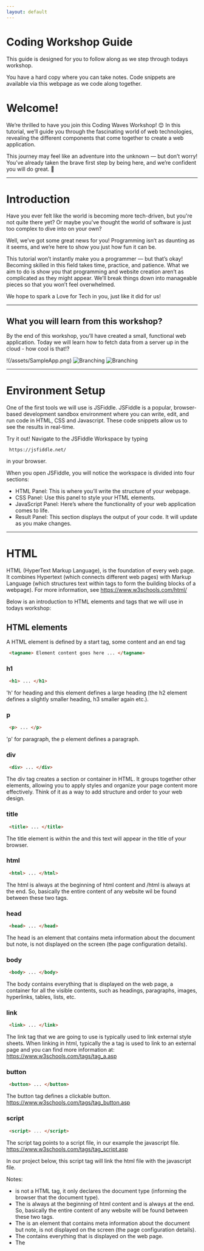 ```yaml
---
layout: default
---
```


# Coding Workshop Guide

This guide is designed for you to follow along as we step through todays workshop. 

You have a hard copy where you can take notes. Code snippets are available via this webpage as we code along together.



# Welcome!

We’re thrilled to have you join this Coding Waves Workshop! 😊 In this tutorial, we’ll guide you through the fascinating world of web technologies, revealing the different components that come together to create a web application.

This journey may feel like an adventure into the unknown — but don’t worry! You’ve already taken the brave first step by being here, and we’re confident you will do great. 🌟


 - - - -

# Introduction

Have you ever felt like the world is becoming more tech-driven, but you're not quite there yet? Or maybe you've thought the world of software is just too complex to dive into on your own?

Well, we’ve got some great news for you! Programming isn’t as daunting as it seems, and we’re here to show you just how fun it can be.

This tutorial won’t instantly make you a programmer — but that’s okay! Becoming skilled in this field takes time, practice, and patience. What we aim to do is show you that programming and website creation aren’t as complicated as they might appear. We’ll break things down into manageable pieces so that you won’t feel overwhelmed.

We hope to spark a Love for Tech in you, just like it did for us!

 - - - -
 
## What you will learn from this workshop?

By the end of this workshop, you’ll have created a small, functional web application. Today we will learn how to fetch data from a server up in the cloud - how cool is that!?

!(/assets/SampleApp.png)
![Branching](https://guides.github.com/assets/SampleApp.png)
![Branching](https://github.com/amyoccodingwaves/amyoccodingwaves.github.io/activities/hello-world/branching.png)

 - - - -

# Environment Setup

One of the first tools we will use is JSFiddle. JSFiddle is a popular, browser-based development sandbox environment where you can write, edit, and run code in HTML, CSS and Javascript. These code snippets allow us to see the results in real-time.

Try it out! Navigate to the JSFiddle Workspace by typing 
```
 https://jsfiddle.net/ 
```
in your browser.


When you open JSFiddle, you will notice the workspace is divided into four sections:
*  HTML Panel: This is where you’ll write the structure of your webpage.
*  CSS Panel: Use this panel to style your HTML elements.
*  JavaScript Panel: Here’s where the functionality of your web application comes to life.
*  Result Panel: This section displays the output of your code. It will update as you make changes.


 - - - -
 

# HTML 

HTML (HyperText Markup Language), is the foundation of every web page. It combines Hypertext (which connects different web pages) with Markup Language (which structures text within tags to form the building blocks of a webpage). For more information, see https://www.w3schools.com/html/ 

Below is an introduction to HTML elements and tags that we will use in todays workshop:


## HTML elements
A HTML element is defined by a start tag, some content and an end tag

```html
 <tagname> Element content goes here ... </tagname>
```

### h1
  
```html
 <h1> ... </h1>
```

'h' for heading and this element defines a large heading (the h2 element defines a slightly smaller heading, h3 smaller again etc.).

### p
  
```html
 <p> ... </p>
```

'p' for paragraph, the p element defines a paragraph.

### div
  
```html
 <div> ... </div>
```
The div tag creates a section or container in HTML. It groups together other elements, allowing you to apply styles and organize your page content more effectively. Think of it as a way to add structure and order to your web design.


### title
  
```html
 <title> ... </title>
```

The title element is within the <head> and this text will appear in the title of your browser.


### html
  
```html
 <html> ... </html>
```

The html is always at the beginning of html content and /html is always at the end. So, basically the entire content of any website wil be found between these two tags.

### head 
  
```html
 <head> ... </head>
```

The head is an element that contains meta information about the document but note, is not displayed on the screen (the page configuration details).

### body
  
```html
 <body> ... </body>
```

The body contains everything that is displayed on the web page, a container for all the visible contents, such as headings, paragraphs, images, hyperlinks, tables, lists, etc.

### link
  
```html
 <link> ... </link>
```
The link tag that we are going to use is typically used to link external style sheets. When linking in html, typically the a tag is used to link to an external page and you can find more information at: https://www.w3schools.com/tags/tag_a.asp 

### button
  
```html
 <button> ... </button>
```
The button tag defines a clickable button. https://www.w3schools.com/tags/tag_button.asp

### script
  
```html
 <script> ... </script>
```
The script tag points to a script file, in our example the javascript file. https://www.w3schools.com/tags/tag_script.asp

In our project below, this script tag will link the html file with the javascript file.


Notes: 
* <!DOCTYPE html> is not a HTML tag, it only declares the document type (informing the browser that the document type).
* The <html> is always at the beginning of html content and </html> is always at the end. So, basically the entire content of any website will be found between these two tags.
* The <head> is an element that contains meta information about the document but note, is not displayed on the screen (the page configuration details).
* The <body> contains everything that is displayed on the web page.
* The <title> element is within the <head> and this text will appear in the title of your browser.
* The <link> element is used for connecting your webpage to various resources such as CSS files (for styling) and JavaScript files (for added functionality). This practice is essential for creating dynamic, interactive, and well-designed websites.


## Let's practise some HTML

In the HTML panel in JSFiddle we are going to introduce some the HTML from above. 

Here's an example of basic HTML file. We invite you to recreate this in the HTML panel in your JSFiddle sandbox

```html
<!-- HTML code to display 'Hello, World!' -->
<head></head>
<body>
  <h1>Hello, World!</h1>
</body>
```

The first line introduces us to a comment in HTML. Comments are used in every language and this is how it looks in HTML. Note the exclamation mark at the beginning tag but not the end tag.

We are using the head and body elements, and as explained above, we populate the body to display content. Within the body we add a header, h1 in this example. We add the content 'Hello, World!' to our header. Note the indentation of the header here.

Once you have this replicated in your HTML panel on JSFiddle, click 'Run' on the top right hand corner of the sandbox and observe the Result Panel in the bottom right hand corner.

### Try it yourself
* Play with the content of the header and run the application again.
* Change the comments, delete a line, change the header size, play around with the code and click Run to see what happens.
* Create a div, button and input field

The cool HTML stuff we are going to utilise here are a div section where we will display some data about weather, a search button (where we can search a location), and this will require a place to input the data.

```html
<html>

<head>
    <title>Coding Workshop Weather Application</title>
</head>

<body>
 <div class="container">
      <div class="input">
         <input type="text " class="inputValue" placeholder="Enter Location">
         <button class="button"><i class="fas fa-search"></i></button>
      </div>

      <div class="displayWeather">
         <h1 class="temp">----°C</h1>
         <p class="humidity">---</p>
         <p class="wind">---</p>
         <h4 class="desc">---</h4>
         <p class="icon">---</p>
      </div>

    </div>
</body>

</html>
```

Take a moment to think about apps on your phone that have some of these elements.

### Before we move onto CSS, add the following to the HTML panel on your local JSFiddle

Note the elements we have explained above. 


```html
<html>

<head>
  <!-- LINK TO CSS-->
  <link rel="stylesheet" href="./api.css">

  <!-- LINK TO FONT AWESOME IN ORDER TO DISPLAY SEARCH ICON-->
  <link rel="stylesheet" 
        href="https://cdnjs.cloudflare.com/ajax/libs/font-awesome/5.15.2/css/all.min.css"
        integrity="sha512-HK5fgLBL+xu6dm/Ii3z4xhlSUyZgTT9tuc/hSrtw6uzJOvgRr2a9jyxxT1ely+B+xFAmJKVSTbpM/CuL7qxO8w=="
        crossorigin="anonymous" />

  <!-- LINK TO GOOGLE FONTS, FONT BRICOLAGE GROTESQUE -->
  <link rel="preconnect" href="https://fonts.googleapis.com">
  <link rel="preconnect" href="https://fonts.gstatic.com" crossorigin>
  <link href="https://fonts.googleapis.com/css2?family=Bricolage+Grotesque:opsz,wght@12..96,200..800&display=swap" rel="stylesheet">

  <title>Coding Workshop Weather Application</title>
</head>

<body>
 <!-- LINK TO JAVASCRIPT FILE -->
 <script src="./api.js"></script>

 <div class="container">
    
   <div class="showWeather">
     <h2>WHATS THE WEATHER LIKE?</h2>
   </div>    

   <div class="input">
     <input type="text " class="inputValue" placeholder="Enter the Location">
     <button class="button"><i class="fas fa-search"></i></button>
   </div>

   <div class="showWeather">
     <h2 class="temperature">----°C</h2>
     <p class="humidity">---</p>
     <h3 class="windSpeed">---</h3>
     <p class="description">---</p>
     <img class="icon" />
     
   </div>

 </div>
 
</body>

</html>
```

If you wish to learn more about HTML, check out https://www.w3schools.com/html

The link to the Google Fonts we worked with is here: https://fonts.google.com/selection/embed and to learn more about how to work with this Google Fonts API, check out: https://developers.google.com/fonts/docs/css2


 - - - -

# CSS

CSS (Cascading Style Sheets) is the language used to style the appearance of web pages. While HTML is used to describe the structure and content of a web page, CSS is used to control it's visual presentation.

The CSS is really a place where you can make the look and feel of the app your own. Feeling eager? After the workshop play around with this file. https://www.w3schools.com/css/ offers lots of great resources to learn more about CSS. We will be only introducing this during the workshop.

### body
  
The <body> element is a crucial part of your HTML document. It wraps all the visible content of the web page, such as text, images, and other elements. By applying styles to the <body>, you can set default styles that affect the entire page. CSS is laid out a little different to HTML. 

For example:
```css
 body{
   font-family: 'Raleway', sans-serif;
   background-color: #FFFF00;
 }
```

Observe the curly brackets, semi-colons, more indentation and US-English when spelling 'color'. If you are keen to expand you CSS knowledge, be sure to check out https://www.w3schools.com/css .

### Try it yourself
* Try another font on line 2
* Lookup another background HEX color code from the Color Pickere here: https://htmlcolorcodes.com/


### Before we move onto Javascript, add the following to the CSS panel on your local JSFiddle
```css
body{
    display: flex;
    justify-content: center;
    align-items: center;
    height: 100vh;
    margin: 0;
    background-image: url('https://plus.unsplash.com/premium_photo-1680339680481-edd39aa0a521?q=80&w=3328&auto=format&fit=crop&ixlib=rb-4.0.3&ixid=M3wxMjA3fDB8MHxwaG90by1wYWdlfHx8fGVufDB8fHx8fA%3D%3D');
    background-repeat: no-repeat;
    background-size: cover;
}

.container {
    display: flex;
    justify-content: center;
    align-items: center;
    flex-direction: column;
    width: 100%;
    max-width: 450px;
    margin: 1em;
    padding: 2em;
    border-radius: 24px;
    background: rgb(234 234 234);
    background: #000000d0;
    color: white;
}

.input > input {
    border: none;
    outline: none;
    padding: 0.3rem;
    border-radius: 18px;
    color: rgb(255 255 255);
    background: #7c7c7c2b;
    font-family: 'Bricolage+Grotesque', sans-serif;
}

button.button {
    border: none;
    width: 29px;
    padding: 6px;
    border-radius: 20px;
    background: #7c7c7c2b;
    color: white;
    font-family: 'Bricolage+Grotesque', sans-serif;
    transition: (.5s);
}

button.button:focus{
    outline:none;
}

button.button:hover{
    border: 1px solid rgb(122, 112, 112) 
}

.displayTitle{
    display: flex;
    flex-direction: column;
    justify-content: center;
    align-items: center;
    font-family: 'Bricolage+Grotesque', sans-serif;
}

.showWeather{
    display: flex;
    flex-direction: column;
    justify-content: center;
    align-items: center;
    font-family: 'Bricolage+Grotesque', sans-serif;
}
```




## Let's practise some CSS

Add the code snippet above to the CSS panel in JSFiddle and observe the changes in the Result Panel after clicking 'Run'.

So lets do this!


 - - - -


# JAVASCRIPT

Bringing our focus to the bottom left hand panel of our JSFiddle, our javascript will go here. 

Sound the trumpets 🎺🎺🎺🎺🎺 - this is the important part of our tutorial today 🥳. 

This is where we will go and fetch all the weather data. In order to retrieve the weather data from a server, we need an API.

NB: The HTML and CSS gave us the structure and styling, but the javascript we are going to tackle now will handle all the action. And the big take away from today is introducing javascript and learning what an API is.

Note: This opportunity to work with javascript offers you hands on, relevant coding experience in todays tech world. If you are thinking of stretching further into the world of coding, gaining an introduction to javascript and understanding what an API is, will be an awesome start!

## What is Javascript?

JavaScript is a language that allows you to implement features on web pages. Where the action happens - where we create and control the content of our web page. This is known as responding to events (clicks, keystrokes etc.) to fetch and display data from external sources, and update content in real-time. Think about anything that moves, refreshes or changes on your screen. We will demonstrate this in this weather application.


## Let's learn Javascript 

### var
  
```javascript
 varx = 10;
 console.log(x);
```
A variable is a container for storing information. 
* In javascript, to declare a variable, first of all, we have to write the reserved keyword var .
* Then we have to give a name to the variable (in this example x).
* Then we add an equal sign to assign a value (in this example 10) to the variable we have just declared.
* Then, we place a semicolon to end the declaration.

If you wish to learn more see: https://www.w3schools.com/js/js_variables.asp

 - - - -

### Difference between functions and methods

Understanding the difference between functions and methods in programming in general is good thing to know. We are going to take a closer look using javascript. 

### function

A function is a block of code that is reusable - this block performs a particular task. They can take input arguements and return output values.

A function example:
```javascript
function add(x, y) {
  return x + y;
}
```
Here a function takes two parameters and returns their sum.

### method

A method are functions that are called on objects and can change or update an object properties.

A method example:
```javascript
var workshop = "coding";
var workshopUpperCase = workshop.toUpperCase();
```
Here a method is called on a string object to convert the string (coding) to uppercase. In this example the toUpperCase() is a method of the string object (workshop) that returns an uppercase version of the string.

To understand objects in javascript further, see: https://www.w3schools.com/js/js_objects.asp


### document.getElementById() and document.querySelector() 
Two of the most commonly used functions to retrieve elements from a webpage are querySelector() and getElementById().

The main difference between these two functions is the way they select elements. getElementById() works with ID attributes, and querySelector() works with any CSS selector. 

### document.getElementById()
In the example below, we create a variable called x, another called y and a third called z, and assign them values.
```javascript
var x = 4;
var y = 8;
var z = x + y;
document.getElementById("demo").innerHTML = 
"The value of z is: "+ z;
```
We are using what is known as a HTML DOM element here to change the HTML content of an element and identify it with a unique id known as,in our example, demo (_id="demo"_). 

The getElementById() part of document.getElementById() is a method.  This method returns an element with a specified value.  The getElementById() method returns null if the element does not exist. The getElementById() method is one of the most common methods in the HTML DOM. It is used almost every time you want to read or edit an HTML element.

In order to display this value, we need to add the following to the HTML panel on JSFiddle. We "output" the value inside an HTML paragraph with id="demo".
```html
<html>
<body>
  <p id="demo"></p>
</body>
</html>
```

For more information on HTML DOM elements see: https://www.w3schools.com/jsref/dom_obj_all.asp


### document.querySelector
In order to access the components we declared in our HTML file (temp, humidity, wind, and desc), so as we can manipulate them, we need to add functionality in our javascript file.  Here is what that looks like:
```javascript
// ACCESSING ALL THE HTML COMPONENTS REQUIRED TO PERFORM ACTIONS ON.
var button = document.querySelector('.button')
var inputvalue = document.querySelector('.inputValue')
var nameVal = document.querySelector('.name');
var temp = document.querySelector('.temp');
var humidity = document.querySelector('.humidity');
var wind = document.querySelector('.wind');
var desc = document.querySelector('.desc');
var icon = document.querySelector('.icon');

```
Notice the _document.querySelector_ . This is a method in JavaScript that allows you to select a single element from the HTML _document_ using a CSS selector (such as a class, id, or tag name). 

(If you have time to dig a little deeper on this, tackle the 'Try it yourself' at https://www.w3schools.com/jsref/met_document_queryselector.asp ). 


### .addEventListener

In our javascript file we add a event listener. The listener listens out for an event (something) to happen. The event in this case is the click of a button.  A event listener is associated to our button, as per this code snippet, the addEventListener() method is attaching an event handler to the button element.
```javascript

// ADDING EVENT LISTENER TO SEARCH BUTTON  
button.addEventListener('click', function(){

    // Fection data from open weather API
    fetch(`https://api.openweathermap.org/data/2.5/weather?q=${inputvalue.value}&units=metric&appid=01d5af53849e7b901e9afd60639538b8`)
    .then(response => response.json())
    .then(
        displayData)
    .catch(err => alert('Wrong City name')); 

})

```

If you observe the code carefully, the indentation highlights that we are creating another function, (within that function) - a fetch() method. Here we capture the API link (the point in our application where we reach out to the live data, the weather API). 


### fetch
To understand a fetch a little more, take a look here: https://www.w3schools.com/jsref/api_fetch.asp

The fetch() method starts the process of fetching a resource from a server (in our application, the weather data from the Open Weather Map API).  And the fetch() method will then return what's known as a promise that resolves to a response object.  

Understand what promise objects are all about, asynchronous operations etc. is beyond the scope of today's workshop but if you are interested to learn more, check out https://www.w3schools.com/js/js_promise.asp 

So, what we have created here is a button. We want our users to enter a location and click the search button to get the temperature and description and .... of that location.


***explain the change in the API link

TO DO... rename and create function display data...

```javascript
// Function to diplay weather on html document
const displayData=(weather)=>{
    temp.innerText=`${weather.main.temp}°C`
    desc.innerText=`${weather.weather[0].main}`
```

To finalise the javascript piece of the project...
```javascript
// ACCESSING ALL THE HTML COMPONENTS REQUIRED TO PERFORM ACTIONS ON.
var button = document.querySelector('.button')
var inputvalue = document.querySelector('.inputValue')
var nameVal = document.querySelector('.name');
var temperature = document.querySelector('.temperature');
var humidity = document.querySelector('.humidity');
var windSpeed = document.querySelector('.windSpeed');
var description = document.querySelector('.description');
var icon = document.querySelector('.icon');
//var img = document.querySelector('.img');


// ADDING EVENT LISTENER TO SEARCH BUTTON  
button.addEventListener('click', function(){

    // Fection data from open weather API
    fetch(`https://api.openweathermap.org/data/2.5/weather?q=${inputvalue.value}&units=metric&appid=01d5af53849e7b901e9afd60639538b8`)
    .then(response => response.json())
    .then(showData)
    .catch(err => alert('Incorrect location')); 

})

// Function to display the  weather on html document
const showData=(weather)=>{
    temperature.innerText=`${weather.main.temp}°C`//text between curly brackets as per API
    humidity.innerText=`${weather.main.humidity}% Humidity`
    windSpeed.innerText=`${weather.wind.speed} Wind flow speed`
    description.innerText=`Description: ${weather.weather[0].main}`
    icon.src=`https://openweathermap.org/img/wn/${weather.weather[0].icon}.png`
 
   
}

    
```
 - - - -

### What is an API you ask?  
...
API stands for Application Programming Interface. It’s a set of rules that allows different software applications to communicate with each other. Think of an API as a bridge between your application and a service or data source. In this case, we’re using an API to fetch weather data. And it will be real, live data we are are going to get back - how cool is that. Check out https://openweathermap.org/api for more information.

Fun fact! Part of the mission of the team who run Open Weather Map is as follows... _By keeping our data open and accessible, we empower companies to face environmental challenges while staying committed to green practices._ So this gives us an understanding of why it is free. 

An API is like a restaurant menu. It tells you what you can order (the data or services) and how to place your order (how to make requests). The weather API we’re using provides weather data based on our requests, like the current temperature or humidity for a specific city.

So, did you use your phone to pay for your parking today? Or check out the weather on your phone? Make a payment to your pal on Revolut? Book an Uber?  You are using APIs every day.  They are all around us and are the essence of what developers work with on a daily basis.


### Project files

```html
<html>

<head>
  <!-- LINK TO CSS-->
  <link rel="stylesheet" href="./api.css">

  <!-- LINK TO FONT AWESOME IN ORDER TO DISPLAY SEARCH ICON-->
  <link rel="stylesheet" 
        href="https://cdnjs.cloudflare.com/ajax/libs/font-awesome/5.15.2/css/all.min.css"
        integrity="sha512-HK5fgLBL+xu6dm/Ii3z4xhlSUyZgTT9tuc/hSrtw6uzJOvgRr2a9jyxxT1ely+B+xFAmJKVSTbpM/CuL7qxO8w=="
        crossorigin="anonymous" />

  <!-- LINK TO GOOGLE FONTS, FONT BRICOLAGE GROTESQUE -->
  <link rel="preconnect" href="https://fonts.googleapis.com">
  <link rel="preconnect" href="https://fonts.gstatic.com" crossorigin>
  <link href="https://fonts.googleapis.com/css2?family=Bricolage+Grotesque:opsz,wght@12..96,200..800&display=swap" rel="stylesheet">

  <title>Coding Workshop Weather Application</title>
</head>

<body>
 <!-- LINK TO JAVASCRIPT FILE -->
 <script src="./api.js"></script>

 <div class="container">
    
   <div class="showWeather">
     <h2>WHATS THE WEATHER LIKE?</h2>
   </div>    

   <div class="input">
     <input type="text " class="inputValue" placeholder="Enter the Location">
     <button class="button"><i class="fas fa-search"></i></button>
   </div>

   <div class="showWeather">
     <h2 class="temperature">----°C</h2>
     <p class="humidity">---</p>
     <h3 class="windSpeed">---</h3>
     <p class="description">---</p>
     <img class="icon" />
     
   </div>

 </div>
 
</body>

</html>
```

```css
body{
    display: flex;
    justify-content: center;
    align-items: center;
    height: 100vh;
    margin: 0;
    background-image: url('https://plus.unsplash.com/premium_photo-1680339680481-edd39aa0a521?q=80&w=3328&auto=format&fit=crop&ixlib=rb-4.0.3&ixid=M3wxMjA3fDB8MHxwaG90by1wYWdlfHx8fGVufDB8fHx8fA%3D%3D');
    background-repeat: no-repeat;
    background-size: cover;
}

.container {
    display: flex;
    justify-content: center;
    align-items: center;
    flex-direction: column;
    width: 100%;
    max-width: 450px;
    margin: 1em;
    padding: 2em;
    border-radius: 24px;
    background: rgb(234 234 234);
    background: #000000d0;
    color: white;
}

.input > input {
    border: none;
    outline: none;
    padding: 0.3rem;
    border-radius: 18px;
    color: rgb(255 255 255);
    background: #7c7c7c2b;
    font-family: 'Bricolage+Grotesque', sans-serif;
}

button.button {
    border: none;
    width: 29px;
    padding: 6px;
    border-radius: 20px;
    background: #7c7c7c2b;
    color: white;
    font-family: 'Bricolage+Grotesque', sans-serif;
    transition: (.5s);
}

button.button:focus{
    outline:none;
}

button.button:hover{
    border: 1px solid rgb(122, 112, 112) 
}

.displayTitle{
    display: flex;
    flex-direction: column;
    justify-content: center;
    align-items: center;
    font-family: 'Bricolage+Grotesque', sans-serif;
}

.showWeather{
    display: flex;
    flex-direction: column;
    justify-content: center;
    align-items: center;
    font-family: 'Bricolage+Grotesque', sans-serif;
}
```

```javascript
// ACCESSING ALL THE HTML COMPONENTS REQUIRED TO PERFORM ACTIONS ON.
var button = document.querySelector('.button')
var inputvalue = document.querySelector('.inputValue')
var nameVal = document.querySelector('.name');
var temperature = document.querySelector('.temperature');
var humidity = document.querySelector('.humidity');
var windSpeed = document.querySelector('.windSpeed');
var description = document.querySelector('.description');
var icon = document.querySelector('.icon');
//var img = document.querySelector('.img');


// ADDING EVENT LISTENER TO SEARCH BUTTON  
button.addEventListener('click', function(){

    // Fection data from open weather API
    fetch(`https://api.openweathermap.org/data/2.5/weather?q=${inputvalue.value}&units=metric&appid=01d5af53849e7b901e9afd60639538b8`)
    .then(response => response.json())
    .then(showData)
    .catch(err => alert('Incorrect location')); 

})

// Function to display the  weather on html document
const showData=(weather)=>{
    temperature.innerText=`${weather.main.temp}°C`//text between curly brackets as per API
    humidity.innerText=`${weather.main.humidity}% Humidity`
    windSpeed.innerText=`${weather.wind.speed} Wind flow speed`
    description.innerText=`Description: ${weather.weather[0].main}`
    icon.src=`https://openweathermap.org/img/wn/${weather.weather[0].icon}.png`
 
   
}

```
